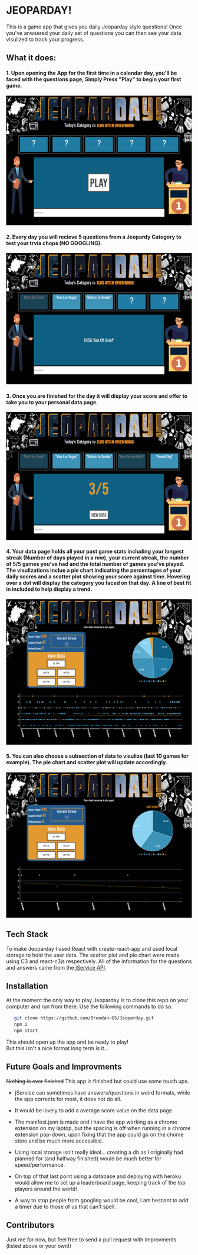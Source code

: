 # JEOPARDAY! 

This is a game app that gives you daily Jeoparday style questions! Once you've anwsered your daily set of questions you can then see your data visulized to track your progress. 

## What it does: 

#### 1. Upon opening the App for the first time in a calendar day, you'll be faced with the questions page, Simply Press "Play" to begin your first game. 

![](images/Jeoparday1.png)

#### 2. Every day you will recieve 5 questions from a Jeopardy Category to test your trvia chops (NO GOOGLING).

![](images/Jeoparday2.png)

#### 3. Once you are finished for the day it will display your score and offer to take you to your personal data page.

![](images/Jeoparday3.png)

#### 4. Your data page holds all your past game stats including your longest streak (Number of days played in a row), your  current streak, the number of 5/5 games you've had and the total number of games you've played.  The visulizations inclue a pie chart indicating the percentages of your daily scores and a scatter plot showing your score against time. Hovering over a dot will display the category you faced on that day. A line of best fit in included to help display a trend.

![](images/Jeoparday4.png)

#### 5. You can also choose a subsection of data to visulize (last 10 games for example). The pie chart and scatter plot will update accordingly.

![](images/Jeoparday5.png)

## Tech Stack

To make Jeoparday I used React with create-react-app and used local storage to hold the user data.  The scatter plot and pie chart were made using C3 and react-c3js respectively. All of the information for the questions and answers came from the [jService API](http://jservice.io/).

## Installation

At the moment the only way to play Jeoparday is to clone this repo on your computer and run from there. Use the following commands to do so. 

```bash
   git clone https://github.com/Brendan-G5/Jeoparday.git
   npm i 
   npm start
```

This should open up the app and be ready to play!  
But this isn't a nice format long term is it...

## Future Goals and Improvments

~~Nothing is ever finished~~ This app is finished but could use some touch ups.

- jService can sometimes have answers/questions in weird formats, while the app corrects for most, it does not do all.

- It would be lovely to add a average score value on the data page.
- The manifest.json is made and i have the app working as a chrome extension on my laptop, but the spacing is off when running in a chrome extension pop-down, upon fixing that the app could go on the chome store and be much more accessible.

- Using local storage isn't really ideal... creating a db as I  originally had planned for (and halfway finished) would be much better for speed/performance.

- On top of that last point using a database and deploying with heroku would allow me to set up a leaderboard page, keeping track of the top players around the world!

- A way to stop people from googling would be cool, I am hestiant to add a timer due to those of us that can't spell.

## Contributors

Just me for now, but feel free to send a pull request with improvments (listed above or your own!)
